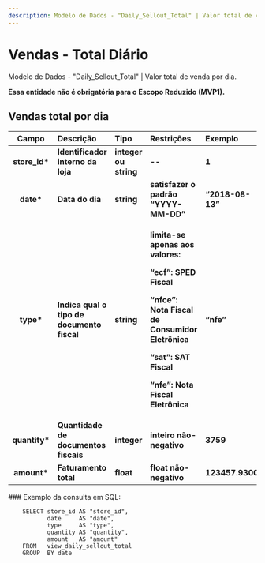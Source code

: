 ```yaml
---
description: Modelo de Dados - "Daily_Sellout_Total" | Valor total de venda por dia
---
```


# Vendas - Total Diário

Modelo de Dados - "Daily\_Sellout\_Total" \| Valor total de venda por dia.

**Essa entidade não é obrigatória para o Escopo Reduzido \(MVP1\).**

## Vendas total por dia

<table>
  <thead>
    <tr>
      <th style="text-align:center">Campo</th>
      <th style="text-align:left">Descri&#xE7;&#xE3;o</th>
      <th style="text-align:left">Tipo</th>
      <th style="text-align:left">Restri&#xE7;&#xF5;es</th>
      <th style="text-align:left">Exemplo</th>
    </tr>
  </thead>
  <tbody>
    <tr>
      <td style="text-align:center"><b>store_id*</b>
      </td>
      <td style="text-align:left"><b>Identificador interno da loja</b>
      </td>
      <td style="text-align:left"><b>integer ou string</b>
      </td>
      <td style="text-align:left"><b>--</b>
      </td>
      <td style="text-align:left"><b>1</b>
      </td>
    </tr>
    <tr>
      <td style="text-align:center"><b>date*</b>
      </td>
      <td style="text-align:left"><b>Data do dia</b>
      </td>
      <td style="text-align:left"><b>string</b>
      </td>
      <td style="text-align:left"><b>satisfazer o padr&#xE3;o &#x201C;YYYY-MM-DD&#x201D;</b>
      </td>
      <td style="text-align:left"><b>&#x201C;2018-08-13&#x201D;</b>
      </td>
    </tr>
    <tr>
      <td style="text-align:center"><b>type*</b>
      </td>
      <td style="text-align:left"><b>Indica qual o tipo de documento fiscal</b>
      </td>
      <td style="text-align:left"><b>string</b>
      </td>
      <td style="text-align:left">
        <p><b>limita-se apenas aos valores: </b>
        </p>
        <p><b>&#x201C;ecf&#x201D;: SPED Fiscal </b>
        </p>
        <p><b>&#x201C;nfce&#x201D;: Nota Fiscal de Consumidor Eletr&#xF4;nica </b>
        </p>
        <p><b>&#x201C;sat&#x201D;: SAT Fiscal </b>
        </p>
        <p><b>&#x201C;nfe&#x201D;: Nota Fiscal Eletr&#xF4;nica</b>
        </p>
      </td>
      <td style="text-align:left"><b>&#x201C;nfe&#x201D;</b>
      </td>
    </tr>
    <tr>
      <td style="text-align:center"><b>quantity*</b>
      </td>
      <td style="text-align:left"><b>Quantidade de documentos fiscais</b>
      </td>
      <td style="text-align:left"><b>integer</b>
      </td>
      <td style="text-align:left"><b>inteiro n&#xE3;o-negativo</b>
      </td>
      <td style="text-align:left"><b>3759</b>
      </td>
    </tr>
    <tr>
      <td style="text-align:center"><b>amount*</b>
      </td>
      <td style="text-align:left"><b>Faturamento total</b>
      </td>
      <td style="text-align:left"><b>float</b>
      </td>
      <td style="text-align:left"><b>float n&#xE3;o-negativo</b>
      </td>
      <td style="text-align:left"><b>123457.9300</b>
      </td>
    </tr>
  </tbody>
</table>### Exemplo da consulta em SQL:

```text
    SELECT store_id AS "store_id", 
           date     AS "date", 
           type     AS "type", 
           quantity AS "quantity", 
           amount   AS "amount" 
    FROM   view_daily_sellout_total 
    GROUP  BY date
```

